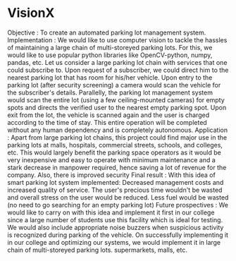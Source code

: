 # VisionX
Objective : To create an automated parking lot management system.  Implementation : We would like to use computer vision to tackle the hassles of maintaining a large chain of multi-storeyed parking lots. For this, we would like to use popular python libraries like OpenCV-python, numpy, pandas, etc.  Let us consider a large parking lot chain with services that one could subscribe to. Upon request of a subscriber, we could direct him to the nearest parking lot that has room for his/her vehicle. Upon entry to the parking lot (after security screening) a camera would scan the vehicle for the subscriber's details. Parallelly, the parking lot management system would scan the entire lot (using a few ceiling-mounted cameras) for empty spots and directs the verified user to the nearest empty parking spot. Upon exit from the lot, the vehicle is scanned again and the user is charged according to the time of stay. This entire operation will be completed without any human dependency and is completely autonomous.  Application : Apart from large parking lot chains, this project could find major use in the parking lots at malls, hospitals, commercial streets, schools, and colleges, etc. This would largely benefit the parking space operators as it would be very inexpensive and easy to operate with minimum maintenance and a stark decrease in manpower required, hence saving a lot of revenue for the company. Also, there is improved security  Final result : With this idea of smart parking lot system implemented:  Decreased management costs and increased quality of service. The user's precious time wouldn't be wasted and overall stress on the user would be reduced. Less fuel would be wasted (no need to go searching for an empty parking lot) Future prospectives : We would like to carry on with this idea and implement it first in our college since a large number of students use this facility which is ideal for testing. We would also include appropriate noise buzzers when suspicious activity is recognized during parking of the vehicle. On successfully implementing it in our college and optimizing our systems, we would implement it in large chain of multi-storeyed parking lots. supermarkets, malls, etc.
